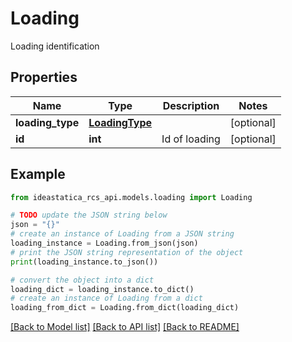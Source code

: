 # Loading

Loading identification

## Properties

Name | Type | Description | Notes
------------ | ------------- | ------------- | -------------
**loading_type** | [**LoadingType**](LoadingType.md) |  | [optional] 
**id** | **int** | Id of loading | [optional] 

## Example

```python
from ideastatica_rcs_api.models.loading import Loading

# TODO update the JSON string below
json = "{}"
# create an instance of Loading from a JSON string
loading_instance = Loading.from_json(json)
# print the JSON string representation of the object
print(loading_instance.to_json())

# convert the object into a dict
loading_dict = loading_instance.to_dict()
# create an instance of Loading from a dict
loading_from_dict = Loading.from_dict(loading_dict)
```
[[Back to Model list]](../README.md#documentation-for-models) [[Back to API list]](../README.md#documentation-for-api-endpoints) [[Back to README]](../README.md)


